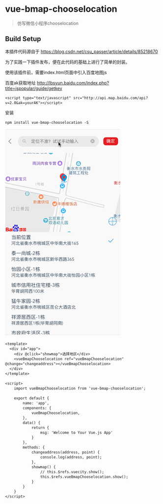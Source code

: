# vue-bmap-chooselocation

> 仿写微信小程序chooselocation

## Build Setup

本插件代码源自于 https://blog.csdn.net/csu_passer/article/details/85218670

为了实践一下插件发布，便在此代码的基础上进行了简单的封装。

使用该插件前，需要index.html页面中引入百度地图js

百度ak获取地址 http://lbsyun.baidu.com/index.php?title=jspopular/guide/getkey
```$xslt
<script type="text/javascript" src="http://api.map.baidu.com/api?v=2.0&ak=yourAK"></script>
```
安装

```$xslt
npm install vue-bmap-chooselocation -S 

```
![image](https://raw.githubusercontent.com/yelingkong/vue-bmap-chooselocation/master/xiaoguo.gif)


```$xslt
<template>
  <div id="app">
    <div @click="showmap">选择地区</div>
    <vueBmapChooselocation ref="vueBmapChooselocation" @change="changeaddress"></vueBmapChooselocation>
  </div>
</template>

<script>
    import vueBmapChooselocation from 'vue-bmap-chooselocation';

    export default {
        name: 'app',
        components: {
            vueBmapChooselocation,
        },
        data() {
            return {
                msg: 'Welcome to Your Vue.js App'
            }
        },
        methods: {
            changeaddress(address, point) {
                console.log(address, point);
            },
            showmap() {
                // this.$refs.vuecity.show();
                this.$refs.vueBmapChooselocation.show();
            }
        }
    }
</script>


```
